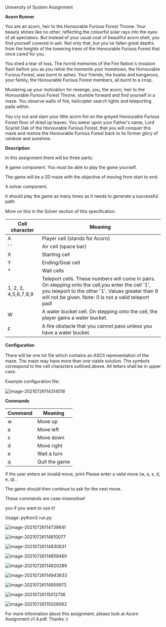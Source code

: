 ﻿University of System Assignment

**Acorn Runner**

You are an acorn, heir to the Honourable Furious Forest Throne. Your beauty shines like no other, reﬂecting the colourful solar rays into the eyes of all spectators. But instead of your usual coat of beautiful acorn shell, you ﬁnd yourself covered in ash. Not only that, but you've fallen great depths from the heights of the towering trees of the Honourable Furious Forest that once cared for you.

You shed a tear of loss. The horrid memories of the Fire Nation's invasion ﬂash before you as you relive the moments your hometown, the Honourable Furious Forest, was burnt to ashes. Your friends, the koalas and kangaroos, your family, the Honourable Furious Forest members, all burnt to a crisp.

Mustering up your motivation for revenge, you, the acorn, heir to the Honourable Furious Forest Throne, stumble forward and ﬁnd yourself in a maze. You observe walls of ﬁre, helicopter search lights and teleporting pads within.

You cry out and slam your little acorn ﬁst on the greyed Honourable Furious Forest ﬂoor of dried up leaves. You swear upon your Father's name, Lord Scarlet Oak of the Honourable Furious Forest, that you will conquer this maze and restore the Honourable Furious Forest back to its former glory of rainbow and sunshine.



**Description**

In this assignment there will be three parts:

A game component. You must be able to play the game yourself.

The game will be a 2D maze with the objective of moving from start to end.

A solver component.

It should play the game as many times as it needs to generate a successful path.

More on this in the Solver section of this speciﬁcation.

| Cell character       | Meaning                                                      |
| -------------------- | ------------------------------------------------------------ |
| A                    | Player cell (stands for Acorn)                               |
| ' '                  | Air cell (space bar)                                         |
| X                    | Starting cell                                                |
| Y                    | Ending/Goal cell                                             |
| *                    | Wall cells                                                   |
| 1, 2, 3, 4,5,6,7,8,9 | Teleport cells. These numbers will come in pairs. On stepping onto the cell,you enter the cell '1', you teleport to the other '1'. Values greater than 9 will not be given. Note: 0 is not a valid teleport pad! |
| W                    | A water bucket cell. On stepping onto the cell, the player gains a water bucket. |
| F                    | A ﬁre obstacle that you cannot pass unless you have a water bucket. |

**Conﬁguration**

There will be one txt ﬁle which contains an ASCII representation of the maze. The maze may have more than one viable solution. The symbols correspond to the cell characters outlined above. All letters shall be in upper case.

Example conﬁguration ﬁle:

![image-20210726114314516](screenshot/image-20210726114314516.png)





**Commands**

| Command | Meaning       |
| ------- | ------------- |
| w       | Move up       |
| a       | Move left     |
| s       | Move down     |
| d       | Move right    |
| e       | Wait a turn   |
| q       | Quit the game |



If the user enters an invalid move, print Please enter a valid move (w, a, s, d, e, q)..

The game should then continue to ask for the next move.

These commands are case-insensitive!

 you if you want to use it!



 Usage: python3 run.py  <filename>



![image-20210726114739641](screenshot/image-20210726114739641.png)

![image-20210726114810077](screenshot/image-20210726114810077.png)

![image-20210726114830831](screenshot/image-20210726114830831.png)

![image-20210726114858460](screenshot/image-20210726114858460.png)

![image-20210726114920289](screenshot/image-20210726114920289.png)

![image-20210726114943633](screenshot/image-20210726114943633.png)

![image-20210726114959973](screenshot/image-20210726114959973.png)

![image-20210726115012736](screenshot/image-20210726115012736.png)

![image-20210726115029062](screenshot/image-20210726115029062.png)



For more information about this assignment, please look at Acorn Assignment v1.4.pdf. Thanks :)
